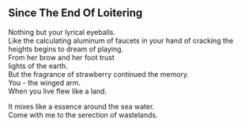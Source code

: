 Since The End Of Loitering
--------------------------
Nothing but your lyrical eyeballs.  
Like the calculating aluminum of faucets in your hand of cracking the heights begins to dream of playing.  
From her brow and her foot trust  
lights of the earth.  
But the fragrance of strawberry continued the memory.  
You - the winged arm.  
When you live flew like a land.  
  
It mixes like a essence around the sea water.  
Come with me to the serection of wastelands.  
